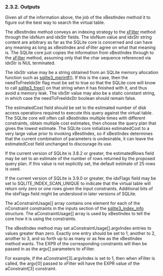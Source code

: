 ### 2\.3\.2\. Outputs


Given all of the information above, the job of the xBestIndex 
method it to figure out the best way to search the virtual table.



The xBestIndex method conveys an indexing strategy to the [xFilter](vtab.html#xfilter) 
method through the idxNum and idxStr fields. The idxNum value and 
idxStr string content are arbitrary as far as the SQLite core is 
concerned and can have any meaning as long as xBestIndex and xFilter 
agree on what that meaning is. The SQLite core just copies the 
information from xBestIndex through to the [xFilter](vtab.html#xfilter) method, assuming 
only that the char sequence referenced via idxStr is NUL terminated.



The idxStr value may be a string obtained from an SQLite
memory allocation function such as [sqlite3\_mprintf()](c3ref/mprintf.html). 
If this is the case, then the needToFreeIdxStr flag must be set to 
true so that the SQLite core will know to call [sqlite3\_free()](c3ref/free.html) on 
that string when it has finished with it, and thus avoid a memory leak.
The idxStr value may also be a static constant string, in which case
the needToFreeIdxStr boolean should remain false.




The estimatedCost field should be set to the estimated number
of disk access operations required to execute this query against 
the virtual table. The SQLite core will often call xBestIndex 
multiple times with different constraints, obtain multiple cost
estimates, then choose the query plan that gives the lowest estimate.
The SQLite core initializes estimatedCost to a very large value
prior to invoking xBestIndex, so if xBestIndex determines that the
current combination of parameters is undesirable, it can leave the
estimatedCost field unchanged to discourage its use.



If the current version of SQLite is 3\.8\.2 or greater, the estimatedRows
field may be set to an estimate of the number of rows returned by the
proposed query plan. If this value is not explicitly set, the default 
estimate of 25 rows is used.



If the current version of SQLite is 3\.9\.0 or greater, the idxFlags field
may be set to SQLITE\_INDEX\_SCAN\_UNIQUE to indicate that the virtual table
will return only zero or one rows given the input constraints. Additional
bits of the idxFlags field might be understood in later versions of SQLite.



The aConstraintUsage\[] array contains one element for each of 
the nConstraint constraints in the inputs section of the 
[sqlite3\_index\_info](c3ref/index_info.html) structure. 
The aConstraintUsage\[] array is used by xBestIndex to tell the 
core how it is using the constraints.



The xBestIndex method may set aConstraintUsage\[].argvIndex 
entries to values greater than zero. 
Exactly one entry should be set to 1, another to 2, another to 3, 
and so forth up to as many or as few as the xBestIndex method wants. 
The EXPR of the corresponding constraints will then be passed 
in as the argv\[] parameters to xFilter.



For example, if the aConstraint\[3].argvIndex is set to 1, then 
when xFilter is called, the argv\[0] passed to xFilter will have 
the EXPR value of the aConstraint\[3] constraint.



